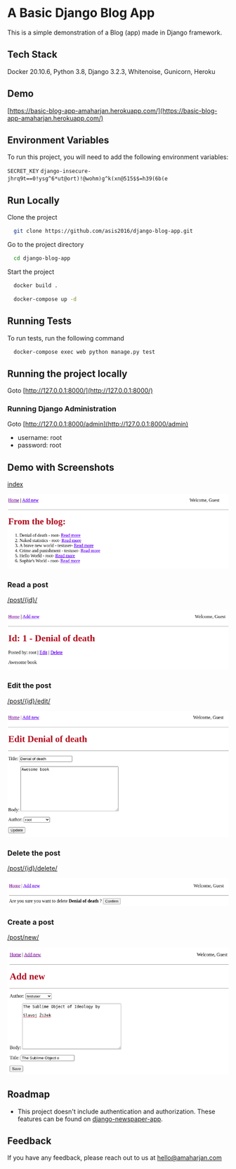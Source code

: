 
# A Basic Django Blog App

This is a simple demonstration of a Blog (app) made in Django framework.



## Tech Stack
Docker 20.10.6, Python 3.8, Django 3.2.3, Whitenoise, Gunicorn, Heroku


## Demo

[https://basic-blog-app-amaharjan.herokuapp.com/](https://basic-blog-app-amaharjan.herokuapp.com/)


## Environment Variables

To run this project, you will need to add the following environment variables:

`SECRET_KEY` `django-insecure-jhrq9t==0!ysg^6*ut@ort)!@wohm)g^k(xn@515$$=h39(6b(e`

  
## Run Locally

Clone the project

```bash
  git clone https://github.com/asis2016/django-blog-app.git
```

Go to the project directory

```bash
  cd django-blog-app
```

Start the project

```bash
  docker build .
```

```bash
  docker-compose up -d
```

## Running Tests

To run tests, run the following command

```bash
  docker-compose exec web python manage.py test
```

## Running the project locally

Goto [http://127.0.0.1:8000/](http://127.0.0.1:8000/)

### Running Django Administration

Goto [http://127.0.0.1:8000/admin](http://127.0.0.1:8000/admin)
- username: root
- password: root

  
## Demo with Screenshots

[index](https://basic-blog-app-amaharjan.herokuapp.com/)

![index](/screenshots/a.png)

### Read a post
[/post/{id}/](https://basic-blog-app-amaharjan.herokuapp.com/post/1/)

![read](/screenshots/b.png)

### Edit the post
[/post/{id}/edit/](https://basic-blog-app-amaharjan.herokuapp.com/post/1/edit/)

![edit](/screenshots/c.png)

### Delete the post
[/post/{id}/delete/](https://basic-blog-app-amaharjan.herokuapp.com/post/1/delete/)

![delete](/screenshots/d.png)

### Create a post
[/post/new/](https://basic-blog-app-amaharjan.herokuapp.com/post/new/)

![create](/screenshots/e.png)



  
## Roadmap

- This project doesn't include authentication and authorization. These features can be found on [django-newspaper-app](https://github.com/asis2016/django-newspaper-app).

  
## Feedback

If you have any feedback, please reach out to us at hello@amaharjan.com
